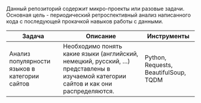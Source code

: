 Данный репозиторий содержит микро-проекты или разовые задачи. Основная цель - периодический ретроспективный анализ написанного кода с последующей прокачкой навыков работы с данными. 

| Задача | Описание  | Инструменты |
| --- | --- | --- |
|Анализ популярности языков в категории сайтов| Необходимо понять какие языки (английский, немецкий, русский, …) представлены в изучаемой категории сайтов и как они распределяются. | Python, Requests, BeautifulSoup, TQDM|